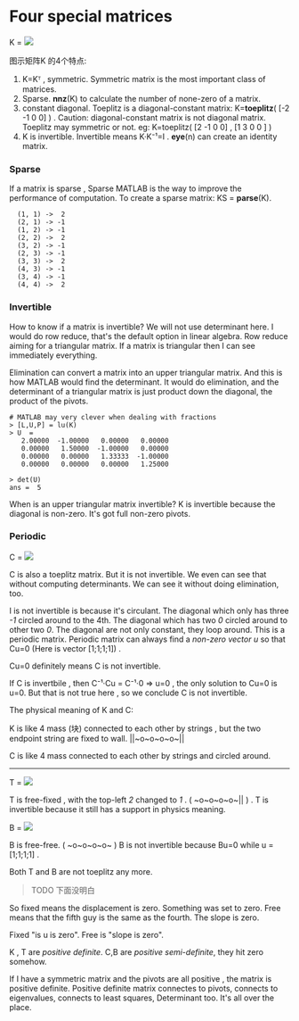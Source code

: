 
# Four special matrices

K = ![](https://raw.githubusercontent.com/mebusy/notes/master/imgs/toeplitz_matrix.gif)

图示矩阵K 的4个特点:

 1. K=Kᵀ , symmetric.  Symmetric matrix is the most important class of matrices.
 2. Sparse.   **nnz**(K) to calculate the number of none-zero of a matrix.
 3. constant diagonal. Toeplitz is a diagonal-constant matrix: K=**toeplitz**( [-2 -1 0 0] ) . Caution: diagonal-constant matrix is not diagonal matrix. Toeplitz may symmetric or not. eg: K=toeplitz( [2 -1 0 0] , [1 3 0 0 ] )
 4. K is invertible. Invertible means K·K⁻¹=I . **eye**(n) can create an identity matrix.

### Sparse

If a matrix is sparse , Sparse MATLAB is the way to improve the performance of computation. To create a sparse matrix: KS = **parse**(K).

```
  (1, 1) ->  2
  (2, 1) -> -1
  (1, 2) -> -1
  (2, 2) ->  2
  (3, 2) -> -1
  (2, 3) -> -1
  (3, 3) ->  2
  (4, 3) -> -1
  (3, 4) -> -1
  (4, 4) ->  2
```

### Invertible

How to know if a matrix is invertible? We will not use determinant here. I would do row reduce, that's the default option in linear algebra. Row reduce aiming for a triangular matrix. If a matrix is triangular then I can see immediately everything. 

Elimination can convert a matrix into an upper triangular matrix. And this is how MATLAB would find the determinant. It would do elimination, and the determinant of a triangular matrix is just product down the diagonal, the product of the pivots.

```
# MATLAB may very clever when dealing with fractions
> [L,U,P] = lu(K)
> U  = 
   2.00000  -1.00000   0.00000   0.00000
   0.00000   1.50000  -1.00000   0.00000
   0.00000   0.00000   1.33333  -1.00000
   0.00000   0.00000   0.00000   1.25000

> det(U)
ans =  5
```

When is an upper triangular matrix invertible? K is invertible because the diagonal is non-zero. It's got full non-zero pivots.

### Periodic

C = ![](https://raw.githubusercontent.com/mebusy/notes/master/imgs/toeplitz_matrix_not_invertible.gif)

C is also a toeplitz matrix. But it is not invertible. We even can see that without computing determinants. We can see it without doing elimination, too.

I is not invertible is because it's circulant. The diagonal which only has three *-1* circled around to the 4th. The diagonal which has two *0* circled around to other two *0*. The diagonal are not only constant, they loop around. This is a periodic matrix. Periodic matrix can always find a *non-zero vector u* so that Cu=0 (Here is vector [1;1;1;1]) . 

Cu=0 definitely means C is not invertible. 

If C is invertbile , then C⁻¹·Cu = C⁻¹·0 => u=0 , the only solution to Cu=0 is u=0. But that is not true here , so we conclude C is not invertible.

The physical meaning of K and C:

K is like 4 mass (块) connected to each other by strings , but the two endpoint string are fixed to wall. ||~o~o~o~o~||

C is like 4 mass connected to each other by strings and circled around. 

---

T = ![](https://raw.githubusercontent.com/mebusy/notes/master/imgs/toeplitz_matrix_free_fixed.gif)

T is free-fixed , with the top-left *2* changed to *1* . ( ~o~o~o~o~|| ) . T is invertible because it still has a support in physics meaning. 

B = ![](https://raw.githubusercontent.com/mebusy/notes/master/imgs/toeplitz_matrix_free_free.gif) 

B is free-free. ( ~o~o~o~o~ )  B is not invertible because Bu=0 while u = [1;1;1;1] .

Both T and B are not toeplitz any more.  

> TODO 下面没明白

So fixed means the displacement is zero. Something was set to zero.  Free means that the fifth guy is the same as the fourth. The slope is zero. 

Fixed "is u is zero". Free is "slope is zero".

K , T are *positive definite*.  C,B are *positive semi-definite*, they hit zero somehow.

If I have a symmetric matrix and the pivots are all positive , the matrix is positive definite.  Positive definite matrix connectes to pivots, connects to eigenvalues, connects to least squares, Determinant too. It's all over the place.

